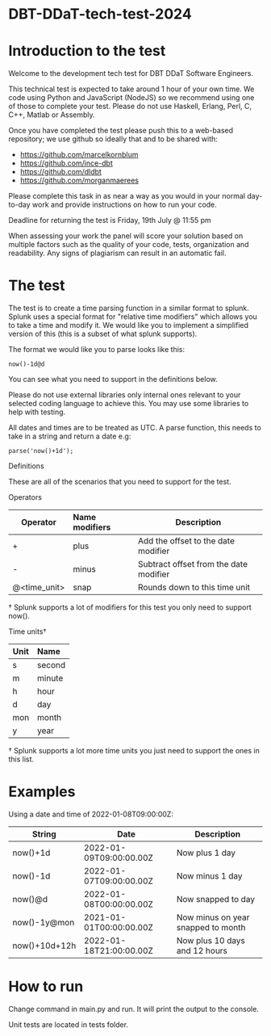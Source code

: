 
# DBT-DDaT-tech-test-2024

# Introduction to the test

Welcome to the development tech test for DBT DDaT Software Engineers.

This technical test is expected to take around 1 hour of your own time. We code using Python and JavaScript (NodeJS) so we recommend using one of those to complete your test. Please do not use Haskell, Erlang, Perl, C, C++, Matlab or Assembly.

Once you have completed the test please push this to a web-based repository; we use github so ideally that and to be shared with:

- https://github.com/marcelkornblum
- https://github.com/ince-dbt
- https://github.com/dldbt
- https://github.com/morganmaerees

Please complete this task in as near a way as you would in your normal day-to-day work and provide instructions on how to run your code. 

Deadline for returning the test is Friday, 19th July @ 11:55 pm

When assessing your work the panel will score your solution based on multiple factors such as the quality of your code, tests, organization and readability. Any signs of plagiarism can result in an automatic fail. 

# The test
The test is to create a time parsing function in a similar format to splunk.
Splunk uses a special format for "relative time modifiers" which allows you to take a time and modify it.
We would like you to implement a simplified version of this (this is a subset of what splunk supports).

The format we would like you to parse looks like this:
```
now()-1d@d
```

You can see what you need to support in the definitions below.

Please do not use external libraries only internal ones relevant to your selected coding language to achieve this. You may use some libraries to help with testing.

All dates and times are to be treated as UTC.
A parse function, this needs to take in a string and return a date e.g:
```
parse('now()+1d');
```
Definitions

These are all of the scenarios that you need to support for the test.

Operators

| Operator        | Name modifiers   | Description  |
| ------------- |:-------------| -----|
| +      | plus | Add the offset to the date modifier |
| -      | minus      |   Subtract offset from the date modifier |
| @<time_unit> | snap     |    Rounds down to this time unit |


† Splunk supports a lot of modifiers for this test you only need to support now().

Time units†

| Unit        | Name    | 
| ------------- |:-------------| 
| s	| second |
|m	|minute|
| h	| hour|
|d	|day|
|mon|	month|
|y	|year|


† Splunk supports a lot more time units you just need to support the ones in this list.

# Examples

Using a date and time of 2022-01-08T09:00:00Z:

|String|	Date|	Description|
| -------------|-------------| -------------| 
|now()+1d	|2022-01-09T09:00:00.00Z	|Now plus 1 day|
|now()-1d	|2022-01-07T09:00:00.00Z	|Now minus 1 day|
|now()@d	|2022-01-08T00:00:00.00Z	|Now snapped to day|
|now()-1y@mon|2021-01-01T00:00:00.00Z	|Now minus on year snapped to month|
|now()+10d+12h|	2022-01-18T21:00:00.00Z	|Now plus 10 days and 12 hours|


# How to run

Change command in main.py and run. It will print the output to the console.

Unit tests are located in tests folder.


